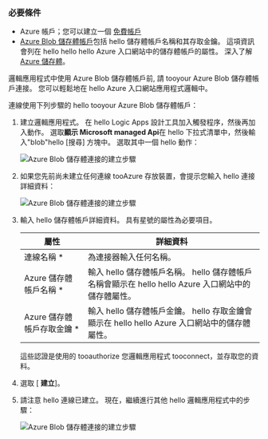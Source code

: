 ### <a name="prerequisites"></a>必要條件
* Azure 帳戶；您可以建立一個 [免費帳戶](https://azure.microsoft.com/free)
* [Azure Blob 儲存體帳戶](../articles/storage/common/storage-create-storage-account.md)包括 hello 儲存體帳戶名稱和其存取金鑰。 這項資訊會列在 hello hello hello Azure 入口網站中的儲存體帳戶的屬性。 深入了解 [Azure 儲存體](../articles/storage/common/storage-introduction.md)。

邏輯應用程式中使用 Azure Blob 儲存體帳戶前, 請 tooyour Azure Blob 儲存體帳戶連接。 您可以輕鬆地在 hello Azure 入口網站應用程式邏輯中。  

連線使用下列步驟的 hello tooyour Azure Blob 儲存體帳戶：  

1. 建立邏輯應用程式。 在 hello Logic Apps 設計工具加入觸發程序，然後再加入動作。 選取**顯示 Microsoft managed Api**在 hello 下拉式清單中，然後輸入"blob"hello [搜尋] 方塊中。 選取其中一個 hello 動作：  
   
    ![Azure Blob 儲存體連接的建立步驟](./media/connectors-create-api-azureblobstorage/azureblobstorage-1.png)  
2. 如果您先前尚未建立任何連線 tooAzure 存放裝置，會提示您輸入 hello 連接詳細資料：   
   
    ![Azure Blob 儲存體連接的建立步驟](./media/connectors-create-api-azureblobstorage/connection-details.png)  
3. 輸入 hello 儲存體帳戶詳細資料。 具有星號的屬性為必要項目。
   
   | 屬性 | 詳細資料 |
   | --- | --- |
   | 連線名稱 * |為連接器輸入任何名稱。 |
   | Azure 儲存體帳戶名稱 * |輸入 hello 儲存體帳戶名稱。 hello 儲存體帳戶名稱會顯示在 hello hello Azure 入口網站中的儲存體屬性。 |
   | Azure 儲存體帳戶存取金鑰 * |輸入 hello 儲存體帳戶金鑰。 hello 存取金鑰會顯示在 hello hello Azure 入口網站中的儲存體屬性。 |
   
    這些認證是使用的 tooauthorize 您邏輯應用程式 tooconnect，並存取您的資料。 
4. 選取 [ **建立**]。
5. 請注意 hello 連線已建立。 現在，繼續進行其他 hello 邏輯應用程式中的步驟： 
   
    ![Azure Blob 儲存體連接的建立步驟](./media/connectors-create-api-azureblobstorage/azureblobstorage-3.png)  


